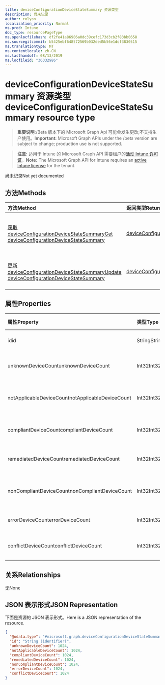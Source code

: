 ```yaml
---
title: deviceConfigurationDeviceStateSummary 资源类型
description: 尚未记录
author: rolyon
localization_priority: Normal
ms.prod: Intune
doc_type: resourcePageType
ms.openlocfilehash: df2fe41a86906a0dc39cefc173d3cb2f83bb0658
ms.sourcegitcommit: b5425ebf648572569b032ded5b56e1dcf3830515
ms.translationtype: MT
ms.contentlocale: zh-CN
ms.lasthandoff: 08/13/2019
ms.locfileid: "36332986"
---
```

# <a name="deviceconfigurationdevicestatesummary-resource-type"></a><span data-ttu-id="c560e-103">deviceConfigurationDeviceStateSummary 资源类型</span><span class="sxs-lookup"><span data-stu-id="c560e-103">deviceConfigurationDeviceStateSummary resource type</span></span>

> <span data-ttu-id="c560e-104">**重要说明:**/Beta 版本下的 Microsoft Graph Api 可能会发生更改;不支持生产使用。</span><span class="sxs-lookup"><span data-stu-id="c560e-104">**Important:** Microsoft Graph APIs under the /beta version are subject to change; production use is not supported.</span></span>

> <span data-ttu-id="c560e-105">**注意:** 适用于 Intune 的 Microsoft Graph API 需要租户的[活动 Intune 许可证](https://go.microsoft.com/fwlink/?linkid=839381)。</span><span class="sxs-lookup"><span data-stu-id="c560e-105">**Note:** The Microsoft Graph API for Intune requires an [active Intune license](https://go.microsoft.com/fwlink/?linkid=839381) for the tenant.</span></span>

<span data-ttu-id="c560e-106">尚未记录</span><span class="sxs-lookup"><span data-stu-id="c560e-106">Not yet documented</span></span>

## <a name="methods"></a><span data-ttu-id="c560e-107">方法</span><span class="sxs-lookup"><span data-stu-id="c560e-107">Methods</span></span>
|<span data-ttu-id="c560e-108">方法</span><span class="sxs-lookup"><span data-stu-id="c560e-108">Method</span></span>|<span data-ttu-id="c560e-109">返回类型</span><span class="sxs-lookup"><span data-stu-id="c560e-109">Return Type</span></span>|<span data-ttu-id="c560e-110">说明</span><span class="sxs-lookup"><span data-stu-id="c560e-110">Description</span></span>|
|:---|:---|:---|
|[<span data-ttu-id="c560e-111">获取 deviceConfigurationDeviceStateSummary</span><span class="sxs-lookup"><span data-stu-id="c560e-111">Get deviceConfigurationDeviceStateSummary</span></span>](../api/intune-deviceconfig-deviceconfigurationdevicestatesummary-get.md)|[<span data-ttu-id="c560e-112">deviceConfigurationDeviceStateSummary</span><span class="sxs-lookup"><span data-stu-id="c560e-112">deviceConfigurationDeviceStateSummary</span></span>](../resources/intune-deviceconfig-deviceconfigurationdevicestatesummary.md)|<span data-ttu-id="c560e-113">读取 [deviceConfigurationDeviceStateSummary](../resources/intune-deviceconfig-deviceconfigurationdevicestatesummary.md) 对象的属性和关系。</span><span class="sxs-lookup"><span data-stu-id="c560e-113">Read properties and relationships of the [deviceConfigurationDeviceStateSummary](../resources/intune-deviceconfig-deviceconfigurationdevicestatesummary.md) object.</span></span>|
|[<span data-ttu-id="c560e-114">更新 deviceConfigurationDeviceStateSummary</span><span class="sxs-lookup"><span data-stu-id="c560e-114">Update deviceConfigurationDeviceStateSummary</span></span>](../api/intune-deviceconfig-deviceconfigurationdevicestatesummary-update.md)|[<span data-ttu-id="c560e-115">deviceConfigurationDeviceStateSummary</span><span class="sxs-lookup"><span data-stu-id="c560e-115">deviceConfigurationDeviceStateSummary</span></span>](../resources/intune-deviceconfig-deviceconfigurationdevicestatesummary.md)|<span data-ttu-id="c560e-116">更新 [deviceConfigurationDeviceStateSummary](../resources/intune-deviceconfig-deviceconfigurationdevicestatesummary.md) 对象的属性。</span><span class="sxs-lookup"><span data-stu-id="c560e-116">Update the properties of a [deviceConfigurationDeviceStateSummary](../resources/intune-deviceconfig-deviceconfigurationdevicestatesummary.md) object.</span></span>|

## <a name="properties"></a><span data-ttu-id="c560e-117">属性</span><span class="sxs-lookup"><span data-stu-id="c560e-117">Properties</span></span>
|<span data-ttu-id="c560e-118">属性</span><span class="sxs-lookup"><span data-stu-id="c560e-118">Property</span></span>|<span data-ttu-id="c560e-119">类型</span><span class="sxs-lookup"><span data-stu-id="c560e-119">Type</span></span>|<span data-ttu-id="c560e-120">说明</span><span class="sxs-lookup"><span data-stu-id="c560e-120">Description</span></span>|
|:---|:---|:---|
|<span data-ttu-id="c560e-121">id</span><span class="sxs-lookup"><span data-stu-id="c560e-121">id</span></span>|<span data-ttu-id="c560e-122">String</span><span class="sxs-lookup"><span data-stu-id="c560e-122">String</span></span>|<span data-ttu-id="c560e-123">实体的键。</span><span class="sxs-lookup"><span data-stu-id="c560e-123">Key of the entity.</span></span>|
|<span data-ttu-id="c560e-124">unknownDeviceCount</span><span class="sxs-lookup"><span data-stu-id="c560e-124">unknownDeviceCount</span></span>|<span data-ttu-id="c560e-125">Int32</span><span class="sxs-lookup"><span data-stu-id="c560e-125">Int32</span></span>|<span data-ttu-id="c560e-126">未知设备的数量</span><span class="sxs-lookup"><span data-stu-id="c560e-126">Number of unknown devices</span></span>|
|<span data-ttu-id="c560e-127">notApplicableDeviceCount</span><span class="sxs-lookup"><span data-stu-id="c560e-127">notApplicableDeviceCount</span></span>|<span data-ttu-id="c560e-128">Int32</span><span class="sxs-lookup"><span data-stu-id="c560e-128">Int32</span></span>|<span data-ttu-id="c560e-129">不适用设备的数量</span><span class="sxs-lookup"><span data-stu-id="c560e-129">Number of not applicable devices</span></span>|
|<span data-ttu-id="c560e-130">compliantDeviceCount</span><span class="sxs-lookup"><span data-stu-id="c560e-130">compliantDeviceCount</span></span>|<span data-ttu-id="c560e-131">Int32</span><span class="sxs-lookup"><span data-stu-id="c560e-131">Int32</span></span>|<span data-ttu-id="c560e-132">兼容设备的数量</span><span class="sxs-lookup"><span data-stu-id="c560e-132">Number of compliant devices</span></span>|
|<span data-ttu-id="c560e-133">remediatedDeviceCount</span><span class="sxs-lookup"><span data-stu-id="c560e-133">remediatedDeviceCount</span></span>|<span data-ttu-id="c560e-134">Int32</span><span class="sxs-lookup"><span data-stu-id="c560e-134">Int32</span></span>|<span data-ttu-id="c560e-135">已修复设备的数量</span><span class="sxs-lookup"><span data-stu-id="c560e-135">Number of remediated devices</span></span>|
|<span data-ttu-id="c560e-136">nonCompliantDeviceCount</span><span class="sxs-lookup"><span data-stu-id="c560e-136">nonCompliantDeviceCount</span></span>|<span data-ttu-id="c560e-137">Int32</span><span class="sxs-lookup"><span data-stu-id="c560e-137">Int32</span></span>|<span data-ttu-id="c560e-138">不兼容设备的数量</span><span class="sxs-lookup"><span data-stu-id="c560e-138">Number of NonCompliant devices</span></span>|
|<span data-ttu-id="c560e-139">errorDeviceCount</span><span class="sxs-lookup"><span data-stu-id="c560e-139">errorDeviceCount</span></span>|<span data-ttu-id="c560e-140">Int32</span><span class="sxs-lookup"><span data-stu-id="c560e-140">Int32</span></span>|<span data-ttu-id="c560e-141">错误设备的数量</span><span class="sxs-lookup"><span data-stu-id="c560e-141">Number of error devices</span></span>|
|<span data-ttu-id="c560e-142">conflictDeviceCount</span><span class="sxs-lookup"><span data-stu-id="c560e-142">conflictDeviceCount</span></span>|<span data-ttu-id="c560e-143">Int32</span><span class="sxs-lookup"><span data-stu-id="c560e-143">Int32</span></span>|<span data-ttu-id="c560e-144">冲突设备的数量</span><span class="sxs-lookup"><span data-stu-id="c560e-144">Number of conflict devices</span></span>|

## <a name="relationships"></a><span data-ttu-id="c560e-145">关系</span><span class="sxs-lookup"><span data-stu-id="c560e-145">Relationships</span></span>
<span data-ttu-id="c560e-146">无</span><span class="sxs-lookup"><span data-stu-id="c560e-146">None</span></span>

## <a name="json-representation"></a><span data-ttu-id="c560e-147">JSON 表示形式</span><span class="sxs-lookup"><span data-stu-id="c560e-147">JSON Representation</span></span>
<span data-ttu-id="c560e-148">下面是资源的 JSON 表示形式。</span><span class="sxs-lookup"><span data-stu-id="c560e-148">Here is a JSON representation of the resource.</span></span>
<!-- {
  "blockType": "resource",
  "keyProperty": "id",
  "@odata.type": "microsoft.graph.deviceConfigurationDeviceStateSummary"
}
-->
``` json
{
  "@odata.type": "#microsoft.graph.deviceConfigurationDeviceStateSummary",
  "id": "String (identifier)",
  "unknownDeviceCount": 1024,
  "notApplicableDeviceCount": 1024,
  "compliantDeviceCount": 1024,
  "remediatedDeviceCount": 1024,
  "nonCompliantDeviceCount": 1024,
  "errorDeviceCount": 1024,
  "conflictDeviceCount": 1024
}
```



